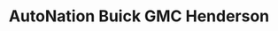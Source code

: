 ---
title: "AutoNation Buick GMC Henderson"
url: /henderson/autonation-buick-gmc-henderson/
shop: car
---